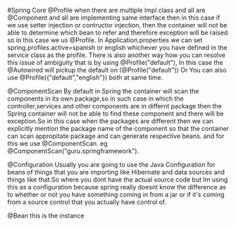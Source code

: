 #Spring Core
@Profile 
when there are multiple Impl class and all are @Component and all are implementing same interface then in this case if we use 
setter injection or contructor injection, then the container will not be able to determine which bean to refer and therefore exception will be raised so in this case we us @Profile.
In Application.properties we can set spring.profiles.active=spanish or english whichever you have defined in the service class
as the profile.
There is also another way how you can resolve this issue of ambiguity that is by using @Profile("default"), In this case the @Autowired will pickup the default on (@Profile("default"))
Or You can also use  @Profile({"default","english"}) both at same time.

@ComponentScan
By default in Spring the container will scan the components in its own package,so in such case in which the controller,services and other components are in differnt package then the Spring container will not be able to find these
component and there will be exception.So in this case when the packages are different then we can explicitly mention the package name of the component so that the container can scan appropitate package and can generate respective beans.
and for this we use @ComponentScan. eg @ComponentScan("guru.springframework").

@Configuration
Usually you are going to use the Java Configuration for beans of things that you are importing like Hibernate and data sources and things like that.So where you dont have the actual source code but Im using this as a configuration because spring really doesnt know the difference as to whether or not you have something coming in from a jar or if it's coming from a source control that you actually have control of.

@Bean
this is the instance
